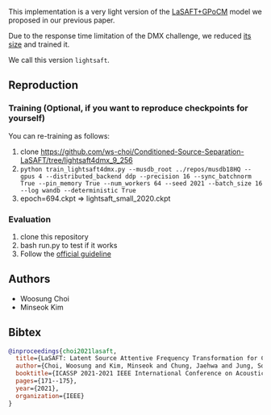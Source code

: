 This implementation is a very light version of the [LaSAFT+GPoCM](https://github.com/ws-choi/Conditioned-Source-Separation-LaSAFT) model we proposed in our previous paper.

Due to the response time limitation of the DMX challenge, we reduced [its size](https://github.com/ws-choi/music-demixing-challenge-starter-kit/blob/15127603f909a738dc745cdf82dbe5f3d26e6058/lasaft/pretrained/load_pretrained_nets.py#L61) and trained it.

We call this version ```lightsaft```.


## Reproduction

### Training (Optional, if you want to reproduce checkpoints for yourself)

You can re-training as follows:

1. clone https://github.com/ws-choi/Conditioned-Source-Separation-LaSAFT/tree/lightsaft4dmx_9_256
2. ```python train_lightsaft4dmx.py --musdb_root ../repos/musdb18HQ --gpus 4 --distributed_backend ddp --precision 16 --sync_batchnorm True --pin_memory True --num_workers 64 --seed 2021 --batch_size 16 --log wandb --deterministic True```
3. epoch=694.ckpt => lightsaft_small_2020.ckpt

### Evaluation
1. clone this repository
2. bash run.py to test if it works
3. Follow the [official guideline](https://github.com/AIcrowd/music-demixing-challenge-starter-kit/blob/master/docs/SUBMISSION.md)

## Authors

- Woosung Choi
- Minseok Kim

## Bibtex

```bibtex
@inproceedings{choi2021lasaft,
  title={LaSAFT: Latent Source Attentive Frequency Transformation for Conditioned Source Separation},
  author={Choi, Woosung and Kim, Minseok and Chung, Jaehwa and Jung, Soonyoung},
  booktitle={ICASSP 2021-2021 IEEE International Conference on Acoustics, Speech and Signal Processing (ICASSP)},
  pages={171--175},
  year={2021},
  organization={IEEE}
}
```
